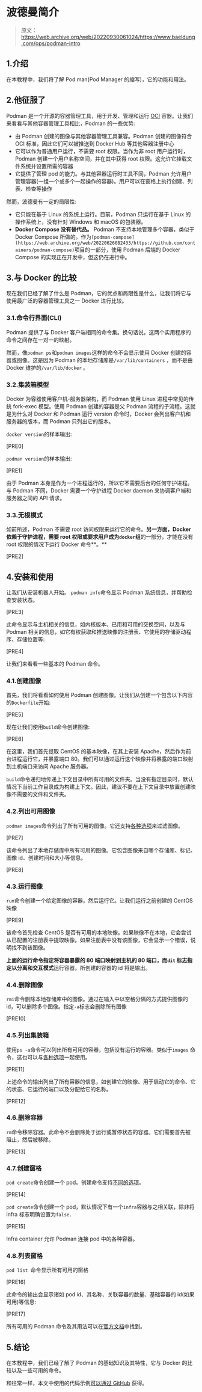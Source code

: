 # 波德曼简介

> 原文：<https://web.archive.org/web/20220930061024/https://www.baeldung.com/ops/podman-intro>

## 1.介绍

在本教程中，我们将了解 Pod man(Pod Manager 的缩写)，它的功能和用法。

## 2.他征服了

Podman 是一个开源的容器管理工具，用于开发、管理和运行 [OCI](https://web.archive.org/web/20220626082433/https://www.opencontainers.org/) 容器。让我们来看看与其他容器管理工具相比，Podman 的一些优势:

*   由 Podman 创建的图像与其他容器管理工具兼容。Podman 创建的图像符合 OCI 标准，因此它们可以被推送到 Docker Hub 等其他容器注册中心
*   它可以作为普通用户运行，不需要 root 权限。当作为非 root 用户运行时，Podman 创建一个用户名称空间，并在其中获得 root 权限。这允许它挂载文件系统并设置所需的容器
*   它提供了管理 pod 的能力。与其他容器运行时工具不同，Podman 允许用户管理容器(一组一个或多个一起操作的容器)。用户可以在窗格上执行创建、列表、检查等操作

然而，波德曼有一定的局限性:

*   它只能在基于 Linux 的系统上运行。目前，Podman 只运行在基于 Linux 的操作系统上，没有针对 Windows 和 macOS 的包装器。
*   **Docker Compose 没有替代品。** Podman 不支持本地管理多个容器，类似于 Docker Compose 所做的。作为`[podman-compose](https://web.archive.org/web/20220626082433/https://github.com/containers/podman-compose)`项目的一部分，使用 Podman 后端的 Docker Compose 的实现正在开发中，但这仍在进行中。

## 3.与 Docker 的比较

现在我们已经了解了什么是 Podman，它的优点和局限性是什么，让我们将它与使用最广泛的容器管理工具之一 Docker 进行比较。

### 3.1.命令行界面(CLI)

Podman 提供了与 Docker 客户端相同的命令集。换句话说，这两个实用程序的命令之间存在一对一的映射。

然而，像`podman ps`和`podman images`这样的命令不会显示使用 Docker 创建的容器或图像。这是因为 Podman 的本地存储库是`/var/lib/containers` ，而不是由 Docker 维护的`/var/lib/docker` 。

### 3.2.集装箱模型

Docker 为容器使用客户机-服务器架构，而 Podman 使用 Linux 进程中常见的传统 fork-exec 模型。使用 Podman 创建的容器是父 Podman 流程的子流程。这就是为什么对 Docker 和 Podman 运行 version 命令时，Docker 会列出客户机和服务器的版本，而 Podman 只列出它的版本。

`docker version`的样本输出:

[PRE0]

`podman version`的样本输出:

[PRE1]

由于 Podman 本身是作为一个进程运行的，所以它不需要后台的任何守护进程。与 Podman 不同，Docker 需要一个守护进程 Docker daemon 来协调客户端和服务器之间的 API 请求。

### 3.3.无根模式

如前所述，Podman 不需要 root 访问权限来运行它的命令。**另一方面，Docker 依赖于守护进程，需要 root 权限或要求用户成为`docker`组**的一部分，才能在没有 root 权限的情况下运行 Docker 命令**。**

[PRE2]

## 4.安装和使用

让我们从安装机器人开始。 `podman info`命令显示 Podman 系统信息，并帮助检查安装状态。

[PRE3]

此命令显示与主机相关的信息，如内核版本、已用和可用的交换空间，以及与 Podman 相关的信息，如它有权获取和推送映像的注册表、它使用的存储驱动程序、存储位置等:

[PRE4]

让我们来看看一些基本的 Podman 命令。

### 4.1.创建图像

首先，我们将看看如何使用 Podman 创建图像。让我们从创建一个包含以下内容的`Dockerfile`开始:

[PRE5]

现在让我们使用`build`命令创建图像:

[PRE6]

在这里，我们首先提取 CentOS 的基本映像，在其上安装 Apache，然后作为前台进程运行它，并暴露端口 80。我们可以通过运行这个映像并将暴露的端口映射到主机端口来访问 Apache 服务器。

`build`命令递归地传递上下文目录中所有可用的文件夹。当没有指定目录时，默认情况下当前工作目录成为构建上下文。因此，建议不要在上下文目录中放置创建映像不需要的文件和文件夹。

### 4.2.列出可用图像

`podman images`命令列出了所有可用的图像。它还支持[各种选项](https://web.archive.org/web/20220626082433/https://podman.readthedocs.io/en/latest/markdown/podman-images.1.html#options)来过滤图像。

[PRE7]

该命令列出了本地存储库中所有可用的图像。它包含图像来自哪个存储库、标记、图像 id、创建时间和大小等信息。

[PRE8]

### 4.3.运行图像

`run`命令创建一个给定图像的容器，然后运行它。让我们运行之前创建的 CentOS 映像

[PRE9]

该命令首先检查 CentOS 是否有可用的本地映像。如果映像不在本地，它会尝试从已配置的注册表中提取映像。如果注册表中没有该图像，它会显示一个错误，说明找不到该图像。

**上面的运行命令指定将容器暴露的 80 端口映射到主机的 80 端口，而`dit` 标志指定以分离和交互模式**运行容器。所创建的容器的 id 将是输出。

### 4.4.删除图像

`rmi`命令删除本地存储库中的图像。通过在输入中以空格分隔的方式提供图像的 id，可以删除多个图像。指定`-a`标志会删除所有图像

[PRE10]

### 4.5.列出集装箱

使用`ps -a`命令可以列出所有可用的容器，包括没有运行的容器。类似于`images` 命令，这也可以与[各种选项](https://web.archive.org/web/20220626082433/https://podman.readthedocs.io/en/latest/markdown/podman-ps.1.html#options)一起使用。

[PRE11]

上述命令的输出列出了所有容器的信息，如创建它的映像、用于启动它的命令、它的状态、它运行的端口以及分配给它的名称。

[PRE12]

### 4.6.删除容器

`rm`命令移除容器。此命令不会删除处于运行或暂停状态的容器。它们需要首先被阻止，然后被移除。

[PRE13]

### 4.7.创建窗格

`pod create`命令创建一个 pod。创建命令支持[不同的选项](https://web.archive.org/web/20220626082433/https://podman.readthedocs.io/en/latest/markdown/podman-pod-create.1.html#options)。

[PRE14]

`pod create`命令创建一个 pod，默认情况下有一个`infra`容器与之相关联，除非将 infra 标志明确设置为`false.`

[PRE15]

Infra container 允许 Podman 连接 pod 中的各种容器。

### 4.8.列表窗格

`pod list `命令显示所有可用的窗格

[PRE16]

此命令的输出会显示诸如 pod id、其名称、关联容器的数量、基础容器的 id(如果可用)等信息:

[PRE17]

所有可用的 Podman 命令及其用法可以在[官方文档](https://web.archive.org/web/20220626082433/https://podman.readthedocs.io/en/latest/Commands.html)中找到。

## 5.结论

在本教程中，我们已经了解了 Podman 的基础知识及其特性，它与 Docker 的比较以及一些可用的命令。

和往常一样，本文中使用的代码示例[可以通过 GitHub](https://web.archive.org/web/20220626082433/https://github.com/eugenp/tutorials/tree/master/podman) 获得。